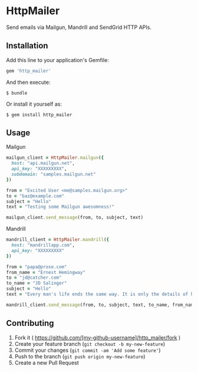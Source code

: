 # HttpMailer

Send emails via Mailgun, Mandrill and SendGrid HTTP APIs.

## Installation

Add this line to your application's Gemfile:

```ruby
gem 'http_mailer'
```

And then execute:

    $ bundle

Or install it yourself as:

    $ gem install http_mailer

## Usage

Mailgun

```ruby
mailgun_client = HttpMailer.mailgun({
  host: "api.mailgun.net",
  api_key: "XXXXXXXXX",
  subdomain: "samples.mailgun.net"
})

from = "Excited User <me@samples.mailgun.org>"
to = "baz@example.com"
subject = "Hello"
text = "Testing some Mailgun awesomness!"

mailgun_client.send_message(from, to, subject, text)
```

Mandrill

```ruby
mandrill_client = HttpMailer.mandrill({
  host: "mandrillapp.com",
  api_key: "XXXXXXXXX"
})

from = "papa@prose.com"
from_name = "Ernest Hemingway"
to = "jd@catcher.com"
to_name = "JD Salinger"
subject = "Hello"
text = "Every man's life ends the same way. It is only the details of how he lived and how he died that distinguish one man from another."

mandrill_client.send_message(from, to, subject, text, to_name, from_name)
```

## Contributing

1. Fork it ( https://github.com/[my-github-username]/http_mailer/fork )
2. Create your feature branch (`git checkout -b my-new-feature`)
3. Commit your changes (`git commit -am 'Add some feature'`)
4. Push to the branch (`git push origin my-new-feature`)
5. Create a new Pull Request
